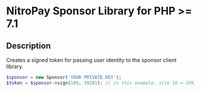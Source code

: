 # NitroPay Sponsor Library for PHP >= 7.1

## Description

Creates a signed token for passing user identity to the sponsor client library.

```php
$sponsor = new Sponsor('YOUR PRIVATE_KEY');
$token = $sponsor->sign(109, 39281); // in this example, site ID = 109, user ID = 39281
```
